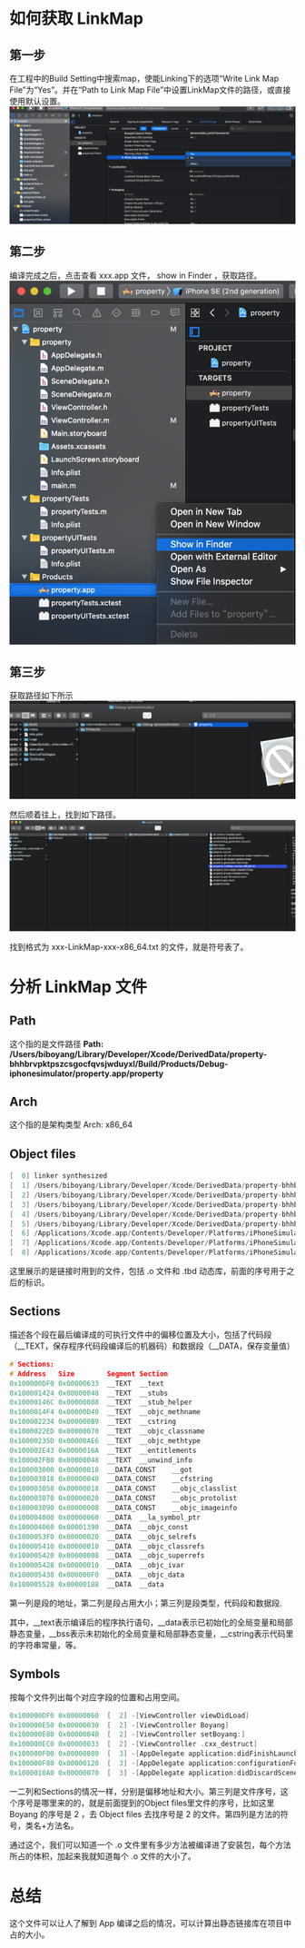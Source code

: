 # 如何获取 LinkMap

## 第一步
在工程中的Build Setting中搜索map，使能Linking下的选项“Write Link Map File”为“Yes”。并在“Path to Link Map File”中设置LinkMap文件的路径，或直接使用默认设置。
![](https://github.com/BiBoyang/BoyangBlog/blob/master/Image/iOS_Tips_05.png?raw=true)

## 第二步
 编译完成之后，点击查看 xxx.app 文件， show in Finder ，获取路径。
 ![](https://github.com/BiBoyang/BoyangBlog/blob/master/Image/iOS_Tips_06.png?raw=true)
 
## 第三步
 获取路径如下所示
 ![](https://github.com/BiBoyang/BoyangBlog/blob/master/Image/iOS_Tips_07.png?raw=true)
 
然后顺着往上，找到如下路径。
![](https://github.com/BiBoyang/BoyangBlog/blob/master/Image/iOS_Tips_08.png?raw=true)

找到格式为 xxx-LinkMap-xxx-x86_64.txt 的文件，就是符号表了。

# 分析 LinkMap 文件

## Path 
这个指的是文件路径 
**Path: /Users/biboyang/Library/Developer/Xcode/DerivedData/property-bhhbrvpktpszcsgocfqvsjwduyxl/Build/Products/Debug-iphonesimulator/property.app/property**

## Arch
这个指的是架构类型
Arch: x86_64

## Object files
```C++
[  0] linker synthesized
[  1] /Users/biboyang/Library/Developer/Xcode/DerivedData/property-bhhbrvpktpszcsgocfqvsjwduyxl/Build/Intermediates.noindex/property.build/Debug-iphonesimulator/property.build/property.app-Simulated.xcent
[  2] /Users/biboyang/Library/Developer/Xcode/DerivedData/property-bhhbrvpktpszcsgocfqvsjwduyxl/Build/Intermediates.noindex/property.build/Debug-iphonesimulator/property.build/Objects-normal/x86_64/ViewController.o
[  3] /Users/biboyang/Library/Developer/Xcode/DerivedData/property-bhhbrvpktpszcsgocfqvsjwduyxl/Build/Intermediates.noindex/property.build/Debug-iphonesimulator/property.build/Objects-normal/x86_64/AppDelegate.o
[  4] /Users/biboyang/Library/Developer/Xcode/DerivedData/property-bhhbrvpktpszcsgocfqvsjwduyxl/Build/Intermediates.noindex/property.build/Debug-iphonesimulator/property.build/Objects-normal/x86_64/main.o
[  5] /Users/biboyang/Library/Developer/Xcode/DerivedData/property-bhhbrvpktpszcsgocfqvsjwduyxl/Build/Intermediates.noindex/property.build/Debug-iphonesimulator/property.build/Objects-normal/x86_64/SceneDelegate.o
[  6] /Applications/Xcode.app/Contents/Developer/Platforms/iPhoneSimulator.platform/Developer/SDKs/iPhoneSimulator13.4.sdk/System/Library/Frameworks//Foundation.framework/Foundation.tbd
[  7] /Applications/Xcode.app/Contents/Developer/Platforms/iPhoneSimulator.platform/Developer/SDKs/iPhoneSimulator13.4.sdk/usr/lib/libobjc.tbd
[  8] /Applications/Xcode.app/Contents/Developer/Platforms/iPhoneSimulator.platform/Developer/SDKs/iPhoneSimulator13.4.sdk/System/Library/Frameworks//UIKit.framework/UIKit.tbd
```
这里展示的是链接时用到的文件，包括 .o 文件和 .tbd 动态库，前面的序号用于之后的标识。


## Sections
描述各个段在最后编译成的可执行文件中的偏移位置及大小，包括了代码段（__TEXT，保存程序代码段编译后的机器码）和数据段（__DATA，保存变量值）
```C++
# Sections:
# Address	Size    	Segment	Section
0x100000DF0	0x00000633	__TEXT	__text
0x100001424	0x00000048	__TEXT	__stubs
0x10000146C	0x00000088	__TEXT	__stub_helper
0x1000014F4	0x00000D40	__TEXT	__objc_methname
0x100002234	0x000000B9	__TEXT	__cstring
0x1000022ED	0x00000070	__TEXT	__objc_classname
0x10000235D	0x00000AE6	__TEXT	__objc_methtype
0x100002E43	0x0000016A	__TEXT	__entitlements
0x100002FB0	0x00000048	__TEXT	__unwind_info
0x100003000	0x00000018	__DATA_CONST	__got
0x100003018	0x00000040	__DATA_CONST	__cfstring
0x100003058	0x00000018	__DATA_CONST	__objc_classlist
0x100003070	0x00000020	__DATA_CONST	__objc_protolist
0x100003090	0x00000008	__DATA_CONST	__objc_imageinfo
0x100004000	0x00000060	__DATA	__la_symbol_ptr
0x100004060	0x00001390	__DATA	__objc_const
0x1000053F0	0x00000020	__DATA	__objc_selrefs
0x100005410	0x00000010	__DATA	__objc_classrefs
0x100005420	0x00000008	__DATA	__objc_superrefs
0x100005428	0x00000010	__DATA	__objc_ivar
0x100005438	0x000000F0	__DATA	__objc_data
0x100005528	0x00000188	__DATA	__data
```

第一列是段的地址，第二列是段占用大小；第三列是段类型，代码段和数据段.

其中，__text表示编译后的程序执行语句，__data表示已初始化的全局变量和局部静态变量，__bss表示未初始化的全局变量和局部静态变量，__cstring表示代码里的字符串常量，等。
## Symbols
按每个文件列出每个对应字段的位置和占用空间。
```C++
0x100000DF0	0x00000060	[  2] -[ViewController viewDidLoad]
0x100000E50	0x00000030	[  2] -[ViewController Boyang]
0x100000E80	0x00000040	[  2] -[ViewController setBoyang:]
0x100000EC0	0x00000033	[  2] -[ViewController .cxx_destruct]
0x100000F00	0x00000080	[  3] -[AppDelegate application:didFinishLaunchingWithOptions:]
0x100000F80	0x00000120	[  3] -[AppDelegate application:configurationForConnectingSceneSession:options:]
0x1000010A0	0x00000070	[  3] -[AppDelegate application:didDiscardSceneSessions:]
```
一二列和Sections的情况一样，分别是偏移地址和大小。第三列是文件序号，这个序号是哪里来的的，就是前面提到的Object files里文件的序号，比如这里 Boyang 的序号是 2 ，去 Object files 去找序号是 2 的文件。第四列是方法的符号，类名+方法名。

通过这个，我们可以知道一个 .o 文件里有多少方法被编译进了安装包，每个方法所占的体积，加起来我就知道每个 .o 文件的大小了。



# 总结

这个文件可以让人了解到 App 编译之后的情况，可以计算出静态链接库在项目中占的大小。